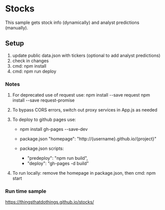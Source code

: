 # Stocks

This sample gets stock info (dynamically) and analyst predictions (manually).

## Setup

1. update public data.json with tickers (optional to add analyst predictions)
2. check in changes
3. cmd: npm install
4. cmd: npm run deploy

### Notes

1. For deprecated use of request use:
   npm install --save request
   npm install --save request-promise

2. To bypass CORS errors, switch out proxy services in App.js as needed

3. To deploy to github pages use: 

   * npm install gh-pages --save-dev
   * package.json "homepage": "http://{username}.github.io/{project}"
   * package.json scripts:
         
      * "predeploy": "npm run build",
      * "deploy": "gh-pages -d build"

4. To run locally:
  remove the homepage in package.json, then
  cmd: npm start 

### Run time sample
https://thingsthatdothings.github.io/stocks/